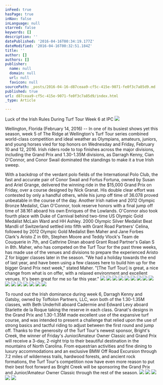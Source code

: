 ```yaml
---
inFeed: true
hasPage: true
inNav: false
inLanguage: null
starred: false
keywords: []
description: ''
datePublished: '2016-04-16T00:34:19.177Z'
dateModified: '2016-04-16T00:32:51.184Z'
title: ''
author: []
authors: []
publisher:
  name: null
  domain: null
  url: null
  favicon: null
sourcePath: _posts/2016-04-16-d87ceaa9-cf5c-415e-9071-fe0f3c7a85d9.md
published: true
url: d87ceaa9-cf5c-415e-9071-fe0f3c7a85d9/index.html
_type: Article

---
```

Luck of the Irish Rules During Turf Tour Week 6 at IPC
![](https://the-grid-user-content.s3-us-west-2.amazonaws.com/b7665615-cb6f-4179-990f-108bcf4170ba.jpg)

Wellington, Florida (February 14, 2016) -- In one of its busiest shows yet this season, week 5 of The Ridge at Wellington's Turf Tour series combined world-class competition and ideal weather as Olympians, amateurs, juniors, and young horses vied for top honors on Wednesday and Friday, February 10 and 12, 2016\. Irish riders rode to top finishes across the major divisions, including the Grand Prix and 1.30-1.35M divisions, as Darragh Kenny, Cian O'Connor, and Conor Swail dominated the standings to make it a true Irish sweep.

With a backdrop of the verdant polo fields of the International Polo Club, the fast and accurate pair of Conor Swail and Fortus Fortuna, owned by Susan and Ariel Grange, delivered the winning ride in the $15,000 Grand Prix on Friday, over a course designed by Nick Granat. His double clear effort was contested by only a handful others, while his jump off time of 36.078 proved unbeatable in the course of the day. Another Irish native and 2012 Olympic Bronze Medalist, Cian O'Connor, took reserve honors with a final jump off time of 38.161 aboard his own Enriques of the Lowlands. O'Connor also took fourth place with Duke of Carnival behind two-time US Olympic Gold Medalist McLain Ward and HH Ashley. 2000 Olympic Silver Medalist Beat Mandli of Switzerland settled into fifth with Grant Road Partners' Celina, followed by 2012 Olympic Gold Medalist Ben Maher and Jane Forbes Clark's Aristo Z in 6th, Stephen Moore and Teddy Vlock's Team de Couquerie in 7th, and Cathrine Dinan aboard Grant Road Partner's Galan S in 8th. Maher, who has competed on the Turf Tour for the past three weeks, has made use of the venues and divisions to prepare the experienced Aristo Z for bigger classes later in the season. "We had a holiday towards the end of last year, and have been using a few classes here to build him up for the bigger Grand Prix next week," stated Maher. "\[The Turf Tour\] is great, a nice change from what is on offer, with a relaxed environment and excellent venues. It's been great for me so far this year."
![](https://the-grid-user-content.s3-us-west-2.amazonaws.com/8081dda4-9b0b-4714-a4cf-f5cb65e2a051.jpg)
![](https://the-grid-user-content.s3-us-west-2.amazonaws.com/d1bfdeff-f0c1-4077-8b70-72831eff824b.jpg)
![](https://the-grid-user-content.s3-us-west-2.amazonaws.com/849c3590-f282-41d1-aa23-4998eb7959f7.jpg)
![](https://the-grid-user-content.s3-us-west-2.amazonaws.com/c722ec95-9ecf-4bf7-8f5e-086ec216d4d8.jpg)
![](https://the-grid-user-content.s3-us-west-2.amazonaws.com/dedafd72-7bf0-45c5-9a25-b0e340e5797c.jpg)
![](https://the-grid-user-content.s3-us-west-2.amazonaws.com/793be795-559f-4654-9566-da9fbdbafca1.jpg)
![](https://the-grid-user-content.s3-us-west-2.amazonaws.com/53e7f93f-4bd1-4991-997e-0deba43ce4a2.jpg)
![](https://the-grid-user-content.s3-us-west-2.amazonaws.com/b69a109d-15a3-4898-bbe8-e558801b4225.jpg)
![](https://the-grid-user-content.s3-us-west-2.amazonaws.com/f9e381c4-fe66-4ed1-8864-9176631b1f4a.jpg)
![](https://the-grid-user-content.s3-us-west-2.amazonaws.com/533f48e5-0aac-4a3e-b1ab-04bd1c0f93d8.jpg)
![](https://the-grid-user-content.s3-us-west-2.amazonaws.com/803d60df-5854-41d5-8299-3101a59024ef.jpg)
![](https://the-grid-user-content.s3-us-west-2.amazonaws.com/ae9009fa-8a99-4c0f-bfcc-9fbb4b1c0f9b.jpg)
![](https://the-grid-user-content.s3-us-west-2.amazonaws.com/95dee40c-aa93-4a22-96a8-beeb0866a08e.jpg)
![](https://the-grid-user-content.s3-us-west-2.amazonaws.com/14795cec-8260-4360-9866-4bbe2bd6ef9f.jpg)
![](https://the-grid-user-content.s3-us-west-2.amazonaws.com/eca19a08-0940-4f85-87f0-e67f0e500866.jpg)
![](https://the-grid-user-content.s3-us-west-2.amazonaws.com/0397c18d-6dcc-46b4-b197-2c6c2cc0580c.jpg)

To round out the Irish dominance during week 6, Darragh Kenny and Gatsby, owned by Toffolon Partners, LLC, won both of the 1.30-1.35M classes, with Beth Underhill aboard Cadermie and Edward Levy aboard Starlette de la Roque taking the reserve in each class. Granat's designs in the Grand Prix and 1.30-1.35M made excellent use of the expansive turf course, and was intended to present a challenge that relied upon the use of strong basics and tactful riding to adjust between the first round and jump off. Thanks to the generosity of the Turf Tour's newest sponsor, Bright's Creek, the winner of Friday's Junior/Amateur Owner Classic and Grand Prix will receive a 3-day, 2-night trip to their beautiful destination in the mountains of North Carolina. From equestrian activities and fine dining to luxury accommodations and an exclusive BMW Off Road Excursion through 7.2 miles of wilderness trails, hardwood forests, and ancient rock formations, the Turf Tour's competition now have even more reason to put their best foot forward as Bright Creek will be sponsoring the Grand Prix and Junior/Amateur Owner Classic through the rest of the season.
![](https://the-grid-user-content.s3-us-west-2.amazonaws.com/d80ee602-f3ad-4b35-b951-9783f2646168.jpg)
![](https://the-grid-user-content.s3-us-west-2.amazonaws.com/e44a3683-6823-4bf4-a267-5466886c3fff.jpg)
![](https://the-grid-user-content.s3-us-west-2.amazonaws.com/42a7c56e-e3de-48e0-867a-298648925a17.jpg)
![](https://the-grid-user-content.s3-us-west-2.amazonaws.com/5fc004da-628b-4265-9574-01eeaee2219a.jpg)
![](https://the-grid-user-content.s3-us-west-2.amazonaws.com/9654fd69-52c3-495e-ac3f-bfcfa49a743d.jpg)